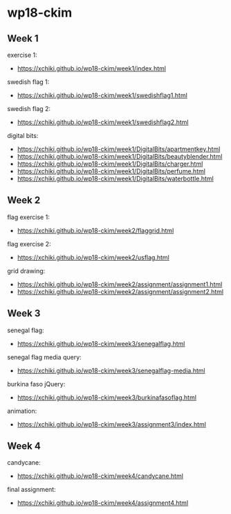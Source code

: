 # wp18-ckim
## Week 1
exercise 1:
- https://xchiki.github.io/wp18-ckim/week1/index.html

swedish flag 1:
- https://xchiki.github.io/wp18-ckim/week1/swedishflag1.html

swedish flag 2:
- https://xchiki.github.io/wp18-ckim/week1/swedishflag2.html

digital bits: 
- https://xchiki.github.io/wp18-ckim/week1/DigitalBits/apartmentkey.html
- https://xchiki.github.io/wp18-ckim/week1/DigitalBits/beautyblender.html
- https://xchiki.github.io/wp18-ckim/week1/DigitalBits/charger.html
- https://xchiki.github.io/wp18-ckim/week1/DigitalBits/perfume.html
- https://xchiki.github.io/wp18-ckim/week1/DigitalBits/waterbottle.html

## Week 2
flag exercise 1:
- https://xchiki.github.io/wp18-ckim/week2/flaggrid.html

flag exercise 2:
- https://xchiki.github.io/wp18-ckim/week2/usflag.html

grid drawing:
- https://xchiki.github.io/wp18-ckim/week2/assignment/assignment1.html
- https://xchiki.github.io/wp18-ckim/week2/assignment/assignment2.html

## Week 3
senegal flag:
- https://xchiki.github.io/wp18-ckim/week3/senegalflag.html

senegal flag media query:
- https://xchiki.github.io/wp18-ckim/week3/senegalflag-media.html

burkina faso jQuery:
- https://xchiki.github.io/wp18-ckim/week3/burkinafasoflag.html

animation:
- https://xchiki.github.io/wp18-ckim/week3/assignment3/index.html

## Week 4
candycane:
- https://xchiki.github.io/wp18-ckim/week4/candycane.html

final assignment:
- https://xchiki.github.io/wp18-ckim/week4/assignment4.html
